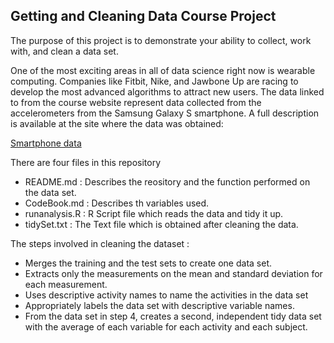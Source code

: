 ## Getting and Cleaning Data Course Project

The purpose of this project is to demonstrate your ability to collect, work with, and clean a data set.

One of the most exciting areas in all of data science right now is wearable computing. Companies like Fitbit, Nike, and Jawbone Up are racing to develop the most advanced algorithms to attract new users. The data linked to from the course website represent data collected from the accelerometers from the Samsung Galaxy S smartphone. A full description is available at the site where the data was obtained:

[Smartphone data](http://archive.ics.uci.edu/ml/datasets/Human+Activity+Recognition+Using+Smartphones)

There are four files in this repository
- README.md : Describes the reository and the function performed on the data set.
- CodeBook.md : Describes th variables used.
- runanalysis.R : R Script file which reads the data and tidy it up.
- tidySet.txt : The Text file which is obtained after cleaning the data.

The steps involved in cleaning the dataset :
- Merges the training and the test sets to create one data set.
- Extracts only the measurements on the mean and standard deviation for each measurement.
- Uses descriptive activity names to name the activities in the data set
- Appropriately labels the data set with descriptive variable names.
- From the data set in step 4, creates a second, independent tidy data set with the average of each variable for each activity and each subject.
